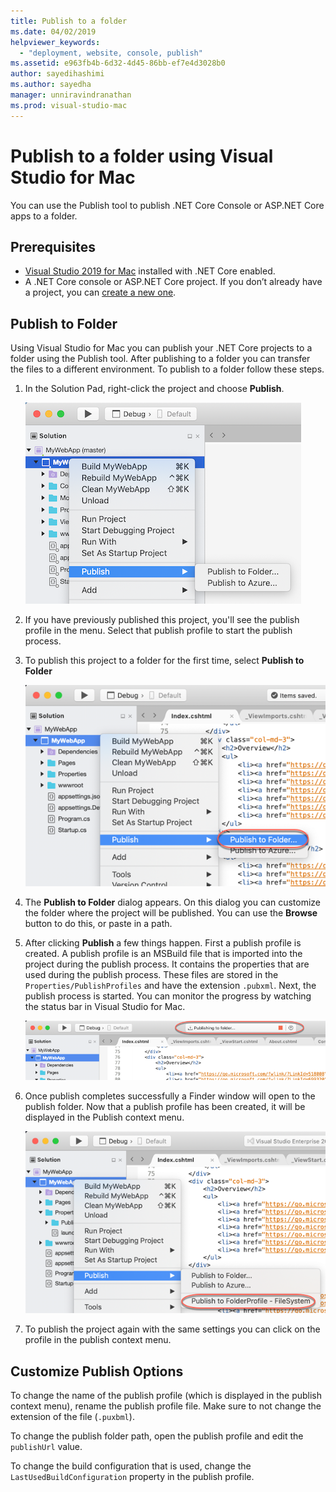 ```yaml
---
title: Publish to a folder
ms.date: 04/02/2019
helpviewer_keywords:
  - "deployment, website, console, publish"
ms.assetid: e963fb4b-6d32-4d45-86bb-ef7e4d3028b0
author: sayedihashimi
ms.author: sayedha
manager: unniravindranathan
ms.prod: visual-studio-mac
---
```

# Publish to a folder using Visual Studio for Mac

You can use the Publish tool to publish .NET Core Console or ASP.NET Core apps to a folder.

## Prerequisites

- [Visual Studio 2019 for Mac](https://visualstudio.microsoft.com/downloads/?utm_medium=microsoft&utm_source=docs.microsoft.com&utm_campaign=inline+link&utm_content=download+vs4mac2019) installed with .NET Core enabled.
- A .NET Core console or ASP.NET Core project. If you don’t already have a project, you can [create a new one](/visualstudio/mac/create-new-projects?view=vsmac-2019).

## Publish to Folder

Using Visual Studio for Mac you can publish your .NET Core projects to a folder using the Publish tool. After publishing to a folder you can transfer the files to a different environment. To publish to a folder follow these steps.

 1. In the Solution Pad, right-click the project and choose **Publish**.

    ![Publish context menu](media/publish-context-menu.png)

 2. If you have previously published this project, you'll see the publish profile in the menu. Select that publish profile to start the publish process.

 3. To publish this project to a folder for the first time, select **Publish to Folder**

    ![Publish to folder context menu](media/publish-to-folder-context-menu.png)

 4. The **Publish to Folder** dialog appears. On this dialog you can customize the folder where the project will be published. You can use the **Browse** button to do this, or paste in a path.

 5. After clicking **Publish** a few things happen. First a publish profile is created. A publish profile is an MSBuild file that is imported into the project during the publish process. It contains the properties that are used during the publish process. These files are stored in the `Properties/PublishProfiles` and have the extension `.pubxml`. Next, the publish process is started. You can monitor the progress by watching the status bar in Visual Studio for Mac.

    ![IDE status bar with Publish status](media/publish-to-folder-status-bar.png)

 6. Once publish completes successfully a Finder window will open to the publish folder. Now that a publish profile has been created, it will be displayed in the Publish context menu.

    ![Publish context menu with folder profile](media/publish-context-menu-with-folder-profile.png)

 7. To publish the project again with the same settings you can click on the profile in the publish context menu.

## Customize Publish Options

To change the name of the publish profile (which is displayed in the publish context menu), rename the publish profile file. Make sure to not change the extension of the file (`.puxbml`).

To change the publish folder path, open the publish profile and edit the `publishUrl` value.

To change the build configuration that is used, change the `LastUsedBuildConfiguration` property in the publish profile.
